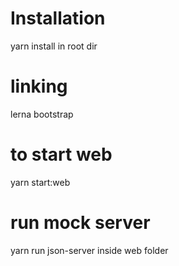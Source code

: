 # Installation

yarn install in root dir

# linking

lerna bootstrap

# to start web

yarn start:web

# run mock server

yarn run json-server inside web folder
